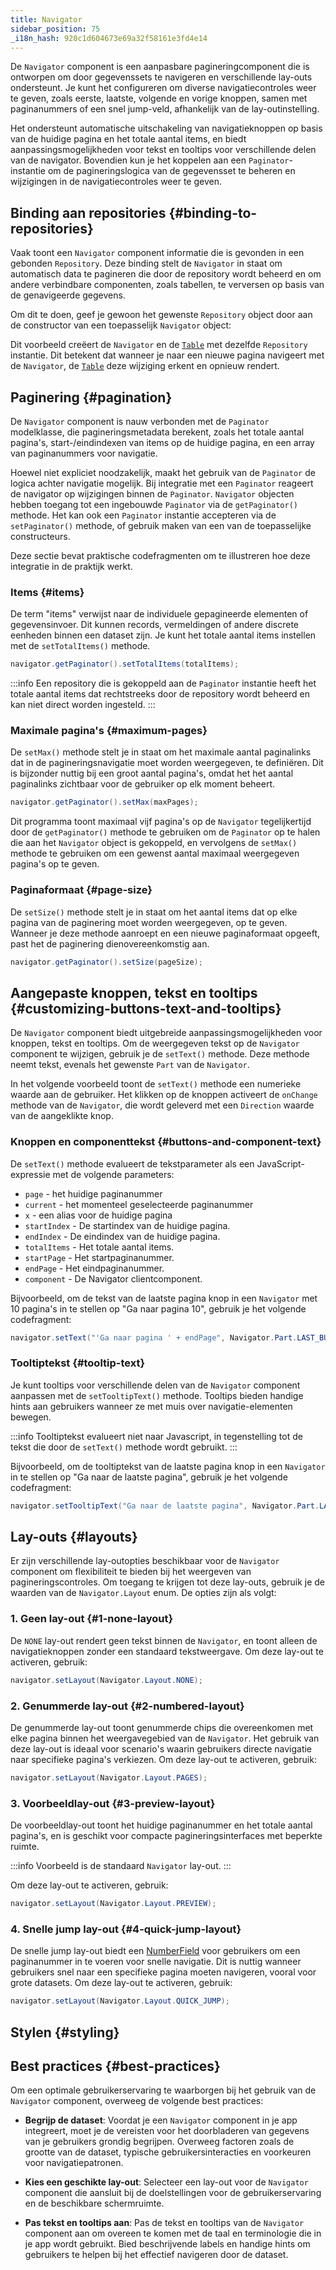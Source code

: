 ```yaml
---
title: Navigator
sidebar_position: 75
_i18n_hash: 920c1d604673e69a32f58161e3fd4e14
---
```

<DocChip chip='shadow' />
<DocChip chip='name' label="dwc-navigator" />
<DocChip chip='since' label='24.00' />
<JavadocLink type="foundation" location="com/webforj/component/navigator/Navigator" top='true'/>

De `Navigator` component is een aanpasbare pagineringcomponent die is ontworpen om door gegevenssets te navigeren en verschillende lay-outs ondersteunt. Je kunt het configureren om diverse navigatiecontroles weer te geven, zoals eerste, laatste, volgende en vorige knoppen, samen met paginanummers of een snel jump-veld, afhankelijk van de lay-outinstelling.

Het ondersteunt automatische uitschakeling van navigatieknoppen op basis van de huidige pagina en het totale aantal items, en biedt aanpassingsmogelijkheden voor tekst en tooltips voor verschillende delen van de navigator. Bovendien kun je het koppelen aan een `Paginator`-instantie om de pagineringslogica van de gegevensset te beheren en wijzigingen in de navigatiecontroles weer te geven.

## Binding aan repositories {#binding-to-repositories}

Vaak toont een `Navigator` component informatie die is gevonden in een gebonden `Repository`. Deze binding stelt de `Navigator` in staat om automatisch data te pagineren die door de repository wordt beheerd en om andere verbindbare componenten, zoals tabellen, te verversen op basis van de genavigeerde gegevens.

Om dit te doen, geef je gewoon het gewenste `Repository` object door aan de constructor van een toepasselijk `Navigator` object:

<ComponentDemo 
path='/webforj/navigatortable?' 
javaE='https://raw.githubusercontent.com/webforj/webforj-documentation/refs/heads/main/src/main/java/com/webforj/samples/views/navigator/NavigatorTableView.java'
height='475px'
/>

Dit voorbeeld creëert de `Navigator` en de [`Table`](table/overview) met dezelfde `Repository` instantie. Dit betekent dat wanneer je naar een nieuwe pagina navigeert met de `Navigator`, de [`Table`](table/overview) deze wijziging erkent en opnieuw rendert.

## Paginering {#pagination}

De `Navigator` component is nauw verbonden met de `Paginator` modelklasse, die pagineringsmetadata berekent, zoals het totale aantal pagina's, start-/eindindexen van items op de huidige pagina, en een array van paginanummers voor navigatie.

Hoewel niet expliciet noodzakelijk, maakt het gebruik van de `Paginator` de logica achter navigatie mogelijk. Bij integratie met een `Paginator` reageert de navigator op wijzigingen binnen de `Paginator`. `Navigator` objecten hebben toegang tot een ingebouwde `Paginator` via de `getPaginator()` methode. Het kan ook een `Paginator` instantie accepteren via de `setPaginator()` methode, of gebruik maken van een van de toepasselijke constructeurs.

Deze sectie bevat praktische codefragmenten om te illustreren hoe deze integratie in de praktijk werkt.

### Items {#items}

De term "items" verwijst naar de individuele gepagineerde elementen of gegevensinvoer. Dit kunnen records, vermeldingen of andere discrete eenheden binnen een dataset zijn. Je kunt het totale aantal items instellen met de `setTotalItems()` methode.

```java
navigator.getPaginator().setTotalItems(totalItems);
```

:::info
Een repository die is gekoppeld aan de `Paginator` instantie heeft het totale aantal items dat rechtstreeks door de repository wordt beheerd en kan niet direct worden ingesteld.
:::

### Maximale pagina's {#maximum-pages}

De `setMax()` methode stelt je in staat om het maximale aantal paginalinks dat in de pagineringsnavigatie moet worden weergegeven, te definiëren. Dit is bijzonder nuttig bij een groot aantal pagina's, omdat het het aantal paginalinks zichtbaar voor de gebruiker op elk moment beheert.

```java
navigator.getPaginator().setMax(maxPages);
```

<ComponentDemo 
path='/webforj/navigatorpages?' 
javaE='https://raw.githubusercontent.com/webforj/webforj-documentation/refs/heads/main/src/main/java/com/webforj/samples/views/navigator/NavigatorPagesView.java'
height='125px'
/>

Dit programma toont maximaal vijf pagina's op de `Navigator` tegelijkertijd door de `getPaginator()` methode te gebruiken om de `Paginator` op te halen die aan het `Navigator` object is gekoppeld, en vervolgens de `setMax()` methode te gebruiken om een gewenst aantal maximaal weergegeven pagina's op te geven.

### Paginaformaat {#page-size}

De `setSize()` methode stelt je in staat om het aantal items dat op elke pagina van de paginering moet worden weergegeven, op te geven. Wanneer je deze methode aanroept en een nieuwe paginaformaat opgeeft, past het de paginering dienovereenkomstig aan.

```java
navigator.getPaginator().setSize(pageSize);
```

## Aangepaste knoppen, tekst en tooltips {#customizing-buttons-text-and-tooltips}

De `Navigator` component biedt uitgebreide aanpassingsmogelijkheden voor knoppen, tekst en tooltips. Om de weergegeven tekst op de `Navigator` component te wijzigen, gebruik je de `setText()` methode. Deze methode neemt tekst, evenals het gewenste `Part` van de `Navigator`.

In het volgende voorbeeld toont de `setText()` methode een numerieke waarde aan de gebruiker. Het klikken op de knoppen activeert de `onChange` methode van de `Navigator`, die wordt geleverd met een `Direction` waarde van de aangeklikte knop.

<ComponentDemo 
path='/webforj/navigatorbasic?' 
javaE='https://raw.githubusercontent.com/webforj/webforj-documentation/refs/heads/main/src/main/java/com/webforj/samples/views/navigator/NavigatorBasicView.java'
height='100px'
/>

### Knoppen en componenttekst {#buttons-and-component-text}

De `setText()` methode evalueert de tekstparameter als een JavaScript-expressie met de volgende parameters:

- `page` - het huidige paginanummer
- `current` - het momenteel geselecteerde paginanummer
- `x` - een alias voor de huidige pagina
- `startIndex` - De startindex van de huidige pagina.
- `endIndex` - De eindindex van de huidige pagina.
- `totalItems` - Het totale aantal items.
- `startPage` - Het startpaginanummer.
- `endPage` - Het eindpaginanummer.
- `component` - De Navigator clientcomponent.

<!-- vale off -->
Bijvoorbeeld, om de tekst van de laatste pagina knop in een `Navigator` met 10 pagina's in te stellen op "Ga naar pagina 10", gebruik je het volgende codefragment: 
<!-- vale on -->

```java
navigator.setText("'Ga naar pagina ' + endPage", Navigator.Part.LAST_BUTTON);
```

### Tooltiptekst {#tooltip-text}

Je kunt tooltips voor verschillende delen van de `Navigator` component aanpassen met de `setTooltipText()` methode. Tooltips bieden handige hints aan gebruikers wanneer ze met muis over navigatie-elementen bewegen.

:::info
Tooltiptekst evalueert niet naar Javascript, in tegenstelling tot de tekst die door de `setText()` methode wordt gebruikt.
:::

<!-- vale off -->
Bijvoorbeeld, om de tooltiptekst van de laatste pagina knop in een `Navigator` in te stellen op "Ga naar de laatste pagina", gebruik je het volgende codefragment:
<!-- vale on -->

```java
navigator.setTooltipText("Ga naar de laatste pagina", Navigator.Part.LAST_BUTTON);
```

## Lay-outs {#layouts}

Er zijn verschillende lay-outopties beschikbaar voor de `Navigator` component om flexibiliteit te bieden bij het weergeven van pagineringscontroles. Om toegang te krijgen tot deze lay-outs, gebruik je de waarden van de `Navigator.Layout` enum. De opties zijn als volgt:

<ComponentDemo 
path='/webforj/navigatorlayout?' 
javaE='https://raw.githubusercontent.com/webforj/webforj-documentation/refs/heads/main/src/main/java/com/webforj/samples/views/navigator/NavigatorLayoutView.java'
height='200px'
/>

### 1. Geen lay-out {#1-none-layout}

De `NONE` lay-out rendert geen tekst binnen de `Navigator`, en toont alleen de navigatieknoppen zonder een standaard tekstweergave. Om deze lay-out te activeren, gebruik:

```java
navigator.setLayout(Navigator.Layout.NONE);
```

### 2. Genummerde lay-out {#2-numbered-layout}

De genummerde lay-out toont genummerde chips die overeenkomen met elke pagina binnen het weergavegebied van de `Navigator`. Het gebruik van deze lay-out is ideaal voor scenario's waarin gebruikers directe navigatie naar specifieke pagina's verkiezen. Om deze lay-out te activeren, gebruik:

```java
navigator.setLayout(Navigator.Layout.PAGES);
```

### 3. Voorbeeldlay-out {#3-preview-layout}

De voorbeeldlay-out toont het huidige paginanummer en het totale aantal pagina's, en is geschikt voor compacte pagineringsinterfaces met beperkte ruimte.

:::info
Voorbeeld is de standaard `Navigator` lay-out.
:::

Om deze lay-out te activeren, gebruik:

```java
navigator.setLayout(Navigator.Layout.PREVIEW);
```

### 4. Snelle jump lay-out {#4-quick-jump-layout}

De snelle jump lay-out biedt een [NumberField](./fields/number-field.md) voor gebruikers om een paginanummer in te voeren voor snelle navigatie. Dit is nuttig wanneer gebruikers snel naar een specifieke pagina moeten navigeren, vooral voor grote datasets. Om deze lay-out te activeren, gebruik:

```java
navigator.setLayout(Navigator.Layout.QUICK_JUMP);
```

## Stylen {#styling}

<TableBuilder name="Navigator" />

## Best practices {#best-practices}

Om een optimale gebruikerservaring te waarborgen bij het gebruik van de `Navigator` component, overweeg de volgende best practices:

- **Begrijp de dataset**: Voordat je een `Navigator` component in je app integreert, moet je de vereisten voor het doorbladeren van gegevens van je gebruikers grondig begrijpen. Overweeg factoren zoals de grootte van de dataset, typische gebruikersinteracties en voorkeuren voor navigatiepatronen.

- **Kies een geschikte lay-out**: Selecteer een lay-out voor de `Navigator` component die aansluit bij de doelstellingen voor de gebruikerservaring en de beschikbare schermruimte.

- **Pas tekst en tooltips aan**: Pas de tekst en tooltips van de `Navigator` component aan om overeen te komen met de taal en terminologie die in je app wordt gebruikt. Bied beschrijvende labels en handige hints om gebruikers te helpen bij het effectief navigeren door de dataset.

